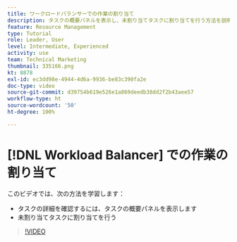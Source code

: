 ```yaml
---
title: ワークロードバランサーでの作業の割り当て
description: タスクの概要パネルを表示し、未割り当てタスクに割り当てを行う方法を説明します。
feature: Resource Management
type: Tutorial
role: Leader, User
level: Intermediate, Experienced
activity: use
team: Technical Marketing
thumbnail: 335166.png
kt: 8878
exl-id: ec3dd98e-4944-4d6a-9936-be83c390fa2e
doc-type: video
source-git-commit: d39754b619e526e1a869deedb38dd2f2b43aee57
workflow-type: ht
source-wordcount: '50'
ht-degree: 100%

---
```


# [!DNL Workload Balancer] での作業の割り当て

このビデオでは、次の方法を学習します：

* タスクの詳細を確認するには、タスクの概要パネルを表示します
* 未割り当てタスクに割り当てを行う


>[!VIDEO](https://video.tv.adobe.com/v/335166/?quality=12)
